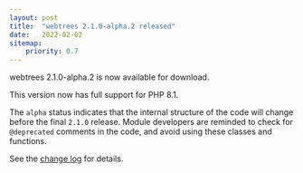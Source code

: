 ```yaml
---
layout: post
title:  "webtrees 2.1.0-alpha.2 released"
date:   2022-02-02
sitemap:
    priority: 0.7
---
```


webtrees 2.1.0-alpha.2 is now available for download.

This version now has full support for PHP 8.1.

The `alpha` status indicates that the internal structure of the code will change
before the final `2.1.0` release.  Module developers are reminded to check for `@deprecated`
comments in the code, and avoid using these classes and functions.

See the [change log](https://github.com/fisharebest/webtrees/compare/2.1.0-alpha.1...2.1.0-alpha.2) for details.
